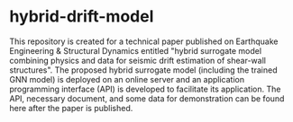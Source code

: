 # hybrid-drift-model
This repository is created for a technical paper published on Earthquake Engineering & Structural Dynamics entitled "hybrid surrogate model combining physics and data for seismic drift estimation of shear-wall structures". 
The proposed hybrid surrogate model (including the trained GNN model) is deployed on an online server and an application programming interface (API) is developed to facilitate its application. 
The API, necessary document, and some data for demonstration can be found here after the paper is published.
